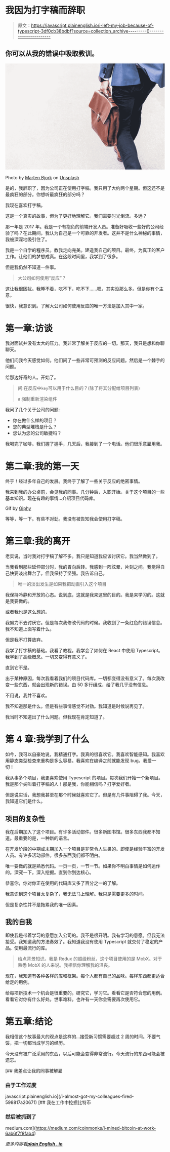 # 我因为打字稿而辞职

> 原文：<https://javascript.plainenglish.io/i-left-my-job-because-of-typescript-3df0cb38bdbf?source=collection_archive---------0----------------------->

## 你可以从我的错误中吸取教训。

![](img/d87b2aa2953b0b4a45d0eca82384f702.png)

Photo by [Marten Bjork](https://unsplash.com/@martenbjork?utm_source=medium&utm_medium=referral) on [Unsplash](https://unsplash.com?utm_source=medium&utm_medium=referral)

是的，我辞职了，因为公司正在使用打字稿。我只用了大约两个星期。但这还不是最疯狂的部分。你想听最疯狂的部分吗？

我现在喜欢打字稿。

这是一个真实的故事，但为了更好地理解它。我们需要时光倒流。多远？

那一年是 2017 年。我是一个有抱负的前端开发人员。准备好吸收一些好的公司经验了吗？在此期间，我认为自己是一个可靠的开发者。这并不是什么神秘的事情，我被深深地吸引住了。

我是一个自学的程序员。教我走向完美。建造我自己的项目。最终，为真正的客户工作。让他们的梦想成真。在这段时间里，我学到了很多。

但是我仍然不知道一件事。

> 大公司如何使用“反应”？

这让我很困扰。我睡不着，吃不下，吃不下……嗯，其实没那么多。但是你有个主意。

很快，我意识到。了解大公司如何使用反应的唯一方法是加入其中一家。

# 第一章:访谈

我对面试并没有太大的压力。我非常了解关于反应的一切。那天，我只是想和你聊聊天。

他们问我今天感觉如何。他们问了一些非常可预测的反应问题。然后是一个棘手的问题。

给那边好奇的人。开始了。

> 问:在反应中`key`可以用于什么目的？(除了将其分配给项目列表)
> 
> a:强制重新渲染组件

我问了几个关于公司的问题:

*   你在做什么样的项目？
*   您的典型堆栈是什么？
*   您认为您的公司敏捷吗？

我喝完了咖啡。我们握了握手，几天后，我接到了一个电话。他们很乐意雇用我。

# 第二章:我的第一天

终于！经过多年自己的发展。我终于了解了一些关于反应的绝密事情。

我来到我的办公桌前，会见我的同事。几分钟后，入职开始。关于这个项目的一些基本知识。现在有趣的事情…介绍项目代码库。

Gif by [Giphy](https://giphy.com/gifs/hyperrpg-rat-queens-ratqueensrpg-ratqueens-pG9XDJfDoDvPwiIgGZ)

等等，等一下。有些不对劲。我没有被告知我会使用打字稿。

# 第三章:我的离开

老实说，当时我对打字稿了解不多。我只是知道我应该讨厌它。我当然做到了。

当我看到那些延伸部分时，我的胃向后转。我感到一阵眩晕，片刻之间。我觉得自己快要淡出舞台了。但我保持了坚强。我告诉自己。

> 唯一的淡出发生是如果我把动画引入这个项目

我保持冷静和开放的心态。说到底，这就是我来这里的目的。我是来学习的。这就是我要做的。

或者我也是这么想的。

我努力不去讨厌它。但是每次我修改代码的时候。我收到了一条红色的错误信息。我不知道上面写着什么。

但是我不打算放弃。

我学了打字稿的基础。我看了教程。我学会了如何在 React 中使用 Typescript。我学到了高级概念。一切又变得有意义了。

直到它不是。

出于某种原因，每次我看着我们的项目代码库。一切都变得没有意义了。每次我改变一些东西，就会出现新的错误。由 50 多行组成，给了我几乎没有信息。

不用说，我并不喜欢。

我不知道那是什么。但是有些事情感觉不对劲。我知道是时候说再见了。

我当时不知道出了什么问题。但我现在肯定知道了。

# 第 4 章:我学到了什么

如今，我可以自豪地说，我精通打字。我真的很喜欢它。我喜欢智能感知。我喜欢用静态类型检查来重构是多么容易。我喜欢在编译之前就能发现 bug。我爱一切！

我从事多个项目，我更喜欢使用 Typescript 的项目。每次我们开始一个新项目。我是那个尖叫着打字稿的人！那是我，你能相信吗？打字爱好者。

但是说实话，我想我甚至在那个时候就喜欢它了。但是有几件事阻碍了我。今天，我知道它们是什么。

## 项目的复杂性

我在后期加入了这个项目。有许多活动部件。很多新图书馆。很多东西我都不知道。最重要的是，一种新的语言。

在开发阶段的中期或末期加入一个项目是非常令人生畏的。即使是经验丰富的开发人员。有许多活动部件。很多东西我们都不明白。

唯一要做的就是熟悉代码。一页一页，一节一节。如果你不明白事情是如何运作的。深究一下。深入挖掘。直到你到达核心。

恭喜你，你对你正在使用的代码库又多了百分之一的了解。

我意识到这个项目太复杂了，我无法马上理解。我只是需要更多的时间。

但是复杂性并不是拖累我的唯一因素。

## 我的自我

即使我是带着学习的意愿加入公司的。我不是很开明。我有学习的意愿。但我无法接受。我知道我的方法奏效了。我知道我没有使用 Typescript 就交付了稳定的产品。使用最流行的库。

> 给点背景知识。我是 Redux 的超级粉丝，这个项目使用的是 MobX。对于熟悉 MobX 的人来说。我相信你理解我的沮丧。

现在，我知道有各种各样的库和框架。每个人都有自己的品味。每样东西都更适合给定的用例。

给每项新技术一个机会是很重要的。研究它，学习它。看看它是否符合您的用例。看看它对你有什么好处。世事难料。也许有一天你会需要再次使用它。

# 第五章:结论

我相信这个故事最大的观点是这样的…接受新习惯需要超过 2 周的时间。不要气馁，把一切都当成学习的经历。

今天没有被广泛采用的东西，以后可能会变得非常流行。今天流行的东西可能会被遗忘。

[](/i-almost-got-my-colleagues-fired-598817a20671) [## 我差点让我的同事被解雇

### 由于工作过度

javascript.plainenglish.io](/i-almost-got-my-colleagues-fired-598817a20671) [](https://medium.com/coinmonks/i-mined-bitcoin-at-work-6ab6f7f8fab4) [## 我在工作中挖掘比特币

### 然后被抓到了

medium.com](https://medium.com/coinmonks/i-mined-bitcoin-at-work-6ab6f7f8fab4) 

*更多内容看*[***plain English . io***](http://plainenglish.io/)
